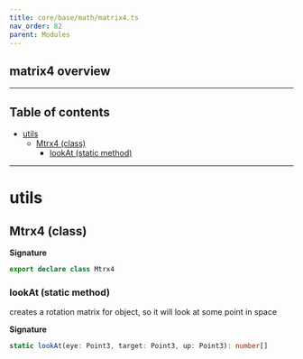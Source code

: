 ```yaml
---
title: core/base/math/matrix4.ts
nav_order: 82
parent: Modules
---
```


## matrix4 overview

---

<h2 class="text-delta">Table of contents</h2>

- [utils](#utils)
  - [Mtrx4 (class)](#mtrx4-class)
    - [lookAt (static method)](#lookat-static-method)

---

# utils

## Mtrx4 (class)

**Signature**

```ts
export declare class Mtrx4
```

### lookAt (static method)

creates a rotation matrix for object, so it will look at some point in space

**Signature**

```ts
static lookAt(eye: Point3, target: Point3, up: Point3): number[]
```
